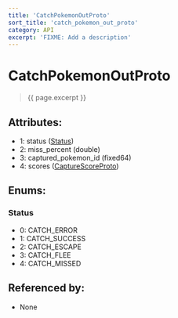 ```yaml
---
title: 'CatchPokemonOutProto'
sort_title: 'catch_pokemon_out_proto'
category: API
excerpt: 'FIXME: Add a description'
---
```


[comment]: <> (THIS PART IS GENERATED - AKA DON'T EDIT THIS PART MANUALLY)

# CatchPokemonOutProto

> {{ page.excerpt }}

## Attributes:

- 1: status ([Status](#status))
- 2: miss_percent (double)
- 3: captured_pokemon_id (fixed64)
- 4: scores ([CaptureScoreProto](../CaptureScoreProto/))

## Enums:

### Status
- 0: CATCH_ERROR
- 1: CATCH_SUCCESS
- 2: CATCH_ESCAPE
- 3: CATCH_FLEE
- 4: CATCH_MISSED

## Referenced by:

- None

[comment]: <> (YOU CAN EDIT AFTER THIS)
